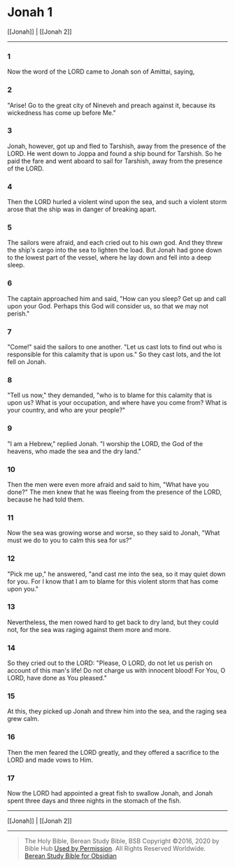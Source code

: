 # Jonah 1

[[Jonah]] | [[Jonah 2]]

---

### 1
Now the word of the LORD came to Jonah son of Amittai, saying,

### 2
"Arise! Go to the great city of Nineveh and preach against it, because its wickedness has come up before Me."

### 3
Jonah, however, got up and fled to Tarshish, away from the presence of the LORD. He went down to Joppa and found a ship bound for Tarshish. So he paid the fare and went aboard to sail for Tarshish, away from the presence of the LORD.

### 4
Then the LORD hurled a violent wind upon the sea, and such a violent storm arose that the ship was in danger of breaking apart.

### 5
The sailors were afraid, and each cried out to his own god. And they threw the ship's cargo into the sea to lighten the load. But Jonah had gone down to the lowest part of the vessel, where he lay down and fell into a deep sleep.

### 6
The captain approached him and said, "How can you sleep? Get up and call upon your God. Perhaps this God will consider us, so that we may not perish."

### 7
"Come!" said the sailors to one another. "Let us cast lots to find out who is responsible for this calamity that is upon us." So they cast lots, and the lot fell on Jonah.

### 8
"Tell us now," they demanded, "who is to blame for this calamity that is upon us? What is your occupation, and where have you come from? What is your country, and who are your people?"

### 9
"I am a Hebrew," replied Jonah. "I worship the LORD, the God of the heavens, who made the sea and the dry land."

### 10
Then the men were even more afraid and said to him, "What have you done?" The men knew that he was fleeing from the presence of the LORD, because he had told them.

### 11
Now the sea was growing worse and worse, so they said to Jonah, "What must we do to you to calm this sea for us?"

### 12
"Pick me up," he answered, "and cast me into the sea, so it may quiet down for you. For I know that I am to blame for this violent storm that has come upon you."

### 13
Nevertheless, the men rowed hard to get back to dry land, but they could not, for the sea was raging against them more and more.

### 14
So they cried out to the LORD: "Please, O LORD, do not let us perish on account of this man's life! Do not charge us with innocent blood! For You, O LORD, have done as You pleased."

### 15
At this, they picked up Jonah and threw him into the sea, and the raging sea grew calm.

### 16
Then the men feared the LORD greatly, and they offered a sacrifice to the LORD and made vows to Him.

### 17
Now the LORD had appointed a great fish to swallow Jonah, and Jonah spent three days and three nights in the stomach of the fish.

---

[[Jonah]] | [[Jonah 2]]

---

> The Holy Bible, Berean Study Bible, BSB
> Copyright &copy;2016, 2020 by Bible Hub
> [Used by Permission](https://berean.bible/terms.htm). All Rights Reserved Worldwide.
> [Berean Study Bible for Obsidian](https://github.com/gapmiss/berean-study-bible-for-obsidian)

